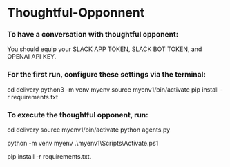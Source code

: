 # Thoughtful-Opponnent
### To have a conversation with thoughtful opponent:
You should equip your SLACK APP TOKEN, SLACK BOT TOKEN, and OPENAI API KEY.

### For the first run, configure these settings via the terminal:
cd delivery
python3 -m venv myenv
source myenv1/bin/activate
pip install -r requirements.txt

### To execute the thoughtful opponent, run:
cd delivery
source myenv1/bin/activate
python agents.py

python -m venv myenv
.\myenv1\Scripts\Activate.ps1

pip install -r requirements.txt.

